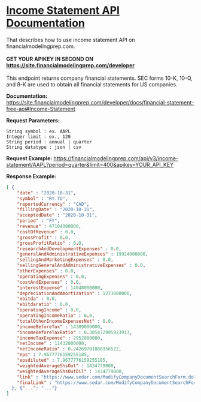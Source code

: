# [Income Statement API Documentation](https://site.financialmodelingprep.com/docs)
That describes how to use income statement API on financialmodelingprep.com. <br />
<br />
**GET YOUR APIKEY IN SECOND ON https://site.financialmodelingprep.com/developer**
<br />
<br />
This endpoint returns company financial statements. SEC forms 10-K, 10-Q, and 8-K are used to obtain all financial statements for US companies. 

**Documentation:** https://site.financialmodelingprep.com/developer/docs/financial-statement-free-api#Income-Statement

**Request Parameters:**

```solidity
String symbol : ex. AAPL
Integer limit : ex., 120
String period : annual | quarter
String datatype : json | csv
```

**Request Example:**
https://financialmodelingprep.com/api/v3/income-statement/AAPL?period=quarter&limit=400&apikey=YOUR_API_KEY

**Response Example:**

```json
[ {
    "date" : "2020-10-31",
    "symbol" : "RY.TO",
    "reportedCurrency" : "CAD",
    "fillingDate" : "2020-10-31",
    "acceptedDate" : "2020-10-31",
    "period" : "FY",
    "revenue" : 47104000000,
    "costOfRevenue" : 0.0,
    "grossProfit" : 0.0,
    "grossProfitRatio" : 0.0,
    "researchAndDevelopmentExpenses" : 0.0,
    "generalAndAdministrativeExpenses" : 19924000000,
    "sellingAndMarketingExpenses" : 0.0,
    "sellingGeneralAndAdministrativeExpenses" : 0.0,
    "otherExpenses" : 0.0,
    "operatingExpenses" : 0.0,
    "costAndExpenses" : 0.0,
    "interestExpense" : 14048000000,
    "depreciationAndAmortization" : 1273000000,
    "ebitda" : 0.0,
    "ebitdaratio" : 0.0,
    "operatingIncome" : 0.0,
    "operatingIncomeRatio" : 0.0,
    "totalOtherIncomeExpensesNet" : 0.0,
    "incomeBeforeTax" : 14389000000,
    "incomeBeforeTaxRatio" : 0.305472995923913,
    "incomeTaxExpense" : 2952000000,
    "netIncome" : 11432000000,
    "netIncomeRatio" : 0.24269701086956522,
    "eps" : 7.9677776159255185,
    "epsdiluted" : 7.9677776159255185,
    "weightedAverageShsOut" : 1434779000,
    "weightedAverageShsOutDil" : 1434779000,
    "link" : "https://www.sedar.com/ModifyCompanyDocumentSearchForm.do?lang=EN&company_search=Royal Bank of Canada&document_selection=0&industry_group=A&FromDate=13&FromMonth=05&FromYear=2000&ToDate=13&ToMonth=11&ToYear=2020&Variable=Issuer",
    "finalLink" : "https://www.sedar.com/ModifyCompanyDocumentSearchForm.do?lang=EN&company_search=Royal Bank of Canada&document_selection=0&industry_group=A&FromDate=13&FromMonth=05&FromYear=2000&ToDate=13&ToMonth=11&ToYear=2020&Variable=Issuer"
  }, {"...": "..."}
]
```
